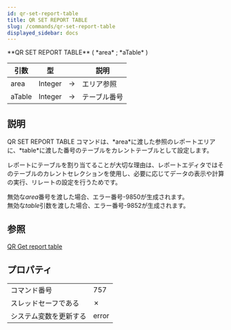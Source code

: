 ```yaml
---
id: qr-set-report-table
title: QR SET REPORT TABLE
slug: /commands/qr-set-report-table
displayed_sidebar: docs
---
```


<!--REF #_command_.QR SET REPORT TABLE.Syntax-->**QR SET REPORT TABLE** ( *area* ; *aTable* )<!-- END REF-->
<!--REF #_command_.QR SET REPORT TABLE.Params-->
| 引数 | 型 |  | 説明 |
| --- | --- | --- | --- |
| area | Integer | &#8594;  | エリア参照 |
| aTable | Integer | &#8594;  | テーブル番号 |

<!-- END REF-->

## 説明 

<!--REF #_command_.QR SET REPORT TABLE.Summary-->QR SET REPORT TABLE コマンドは、*area*に渡した参照のレポートエリアに、*table*に渡した番号のテーブルをカレントテーブルとして設定します。<!-- END REF-->

レポートにテーブルを割り当てることが大切な理由は、レポートエディタではそのテーブルのカレントセレクションを使用し、必要に応じてデータの表示や計算の実行、リレートの設定を行うためです。

無効な*area*番号を渡した場合、エラー番号-9850が生成されます。  
無効な*table*引数を渡した場合、エラー番号-9852が生成されます。

## 参照 

[QR Get report table](qr-get-report-table.md)  

## プロパティ

|  |  |
| --- | --- |
| コマンド番号 | 757 |
| スレッドセーフである | &cross; |
| システム変数を更新する | error |


